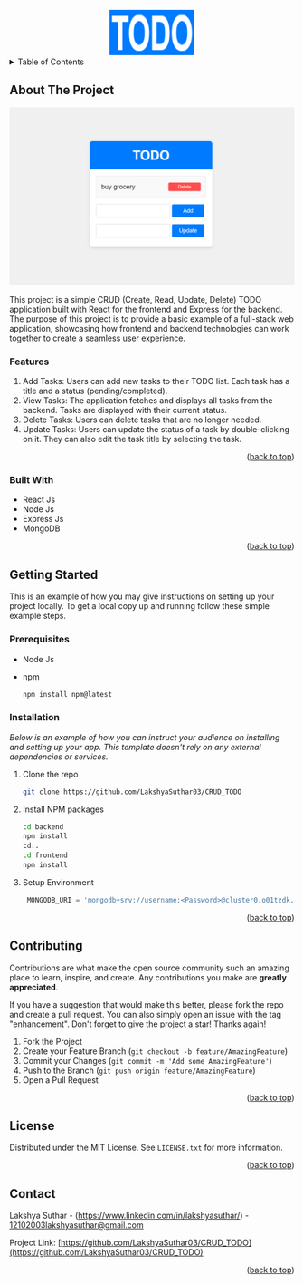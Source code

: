 

<!-- PROJECT SHIELDS -->
<!--
*** I'm using markdown "reference style" links for readability.
*** Reference links are enclosed in brackets [ ] instead of parentheses ( ).
*** See the bottom of this document for the declaration of the reference variables
*** for contributors-url, forks-url, etc. This is an optional, concise syntax you may use.
*** https://www.markdownguide.org/basic-syntax/#reference-style-links
-->


<!-- PROJECT LOGO -->
<br />
<div align="center">
  <a href="https://github.com/othneildrew/Best-README-Template">
    <img src="./frontend/public/logo.png" alt="Logo" width="150" height="80">
  </a>

</div>



<!-- TABLE OF CONTENTS -->
<details>
  <summary>Table of Contents</summary>
  <ol>
    <li>
      <a href="#about-the-project">About The Project</a>
      <ul>
        <li><a href="#features">Features</a></li>
        <li><a href="#built-with">Built With</a></li>
      </ul>
    </li>
    <li>
      <a href="#getting-started">Getting Started</a>
      <ul>
        <li><a href="#prerequisites">Prerequisites</a></li>
        <li><a href="#installation">Installation</a></li>
      </ul>
    </li>
    <li><a href="#contributing">Contributing</a></li>
    <li><a href="#license">License</a></li>
    <li><a href="#contact">Contact</a></li>

  </ol>
</details>



<!-- ABOUT THE PROJECT -->
## About The Project

![alt text](image.png)

This project is a simple CRUD (Create, Read, Update, Delete) TODO application built with React for the frontend and Express for the backend. The purpose of this project is to provide a basic example of a full-stack web application, showcasing how frontend and backend technologies can work together to create a seamless user experience.

### Features

1. Add Tasks: Users can add new tasks to their TODO list. Each task has a title and a status (pending/completed).
2. View Tasks: The application fetches and displays all tasks from the backend. Tasks are displayed with their current status.
3. Delete Tasks: Users can delete tasks that are no longer needed.
4. Update Tasks: Users can update the status of a task by double-clicking on it. They can also edit the task title by selecting the task.


<p align="right">(<a href="#readme-top">back to top</a>)</p>



### Built With

* React Js
* Node Js
* Express Js
* MongoDB

<p align="right">(<a href="#readme-top">back to top</a>)</p>


<!-- GETTING STARTED -->
## Getting Started

This is an example of how you may give instructions on setting up your project locally.
To get a local copy up and running follow these simple example steps.

### Prerequisites

* Node Js

* npm
  ```sh
  npm install npm@latest 
  ```

### Installation

_Below is an example of how you can instruct your audience on installing and setting up your app. This template doesn't rely on any external dependencies or services._


1. Clone the repo
   ```sh
   git clone https://github.com/LakshyaSuthar03/CRUD_TODO
   ```
2. Install NPM packages
   ```sh
   cd backend
   npm install
   cd..
   cd frontend
   npm install
   ```
3. Setup Environment 
   ```js
    MONGODB_URI = 'mongodb+srv://username:<Password>@cluster0.o01tzdk.mongodb.net/?retryWrites=true&w=majority&appName=Cluster0';
   ```

<p align="right">(<a href="#readme-top">back to top</a>)</p>





<!-- CONTRIBUTING -->
## Contributing

Contributions are what make the open source community such an amazing place to learn, inspire, and create. Any contributions you make are **greatly appreciated**.

If you have a suggestion that would make this better, please fork the repo and create a pull request. You can also simply open an issue with the tag "enhancement".
Don't forget to give the project a star! Thanks again!

1. Fork the Project
2. Create your Feature Branch (`git checkout -b feature/AmazingFeature`)
3. Commit your Changes (`git commit -m 'Add some AmazingFeature'`)
4. Push to the Branch (`git push origin feature/AmazingFeature`)
5. Open a Pull Request

<p align="right">(<a href="#readme-top">back to top</a>)</p>



<!-- LICENSE -->
## License

Distributed under the MIT License. See `LICENSE.txt` for more information.

<p align="right">(<a href="#readme-top">back to top</a>)</p>



<!-- CONTACT -->
## Contact

Lakshya Suthar - (https://www.linkedin.com/in/lakshyasuthar/) - 12102003lakshyasuthar@gmail.com

Project Link: [https://github.com/LakshyaSuthar03/CRUD_TODO](https://github.com/LakshyaSuthar03/CRUD_TODO)

<p align="right">(<a href="#readme-top">back to top</a>)</p>



